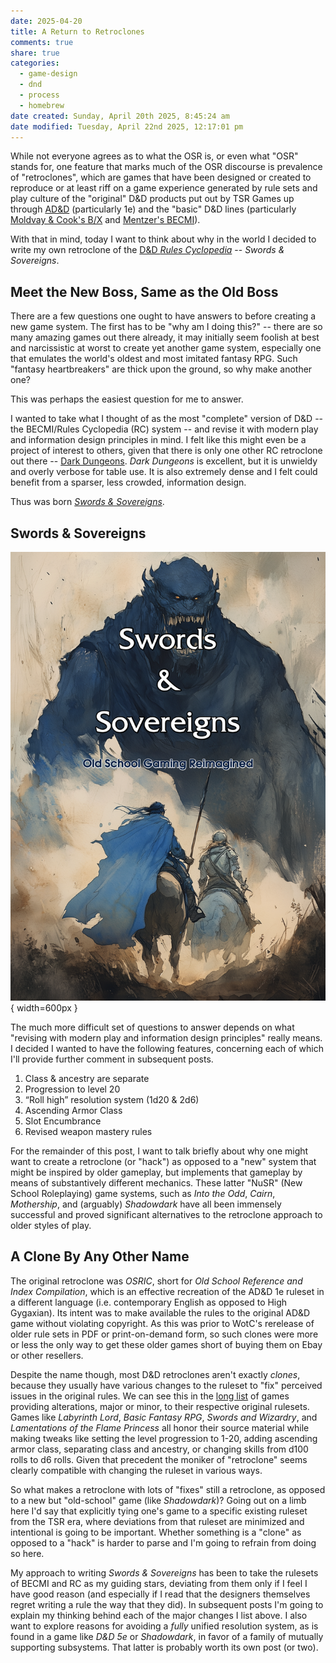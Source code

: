 ```yaml
---
date: 2025-04-20
title: A Return to Retroclones
comments: true
share: true
categories:
  - game-design
  - dnd
  - process
  - homebrew
date created: Sunday, April 20th 2025, 8:45:24 am
date modified: Tuesday, April 22nd 2025, 12:17:01 pm
---
```


While not everyone agrees as to what the OSR is, or even what "OSR" stands for, one feature that marks much of the OSR discourse is prevalence of "retroclones", which are games that have been designed or created to reproduce or at least riff on a game experience generated by rule sets and play culture of the "original" D&D products put out by TSR Games up through [AD&D](https://en.wikipedia.org/wiki/Editions_of_Dungeons_%26_Dragons#Advanced_Dungeons_&_Dragons) (particularly 1e) and the "basic" D&D lines (particularly [Moldvay & Cook's B/X](https://en.wikipedia.org/wiki/Dungeons_%26_Dragons_Basic_Set#1981_revision) and [Mentzer's BECMI](https://en.wikipedia.org/wiki/Dungeons_%26_Dragons_Basic_Set#1983_revision)).

With that in mind, today I want to think about why in the world I decided to write my own retroclone of the [D&D *Rules Cyclopedia*](https://en.wikipedia.org/wiki/Dungeons_%26_Dragons_Rules_Cyclopedia) -- *Swords & Sovereigns*. 

<!-- more -->

## Meet the New Boss, Same as the Old Boss

There are a few questions one ought to have answers to before creating a new game system. The first has to be "why am I doing this?" -- there are so many amazing games out there already, it may initially seem foolish at best and narcissistic at worst to create yet another game system, especially one that emulates the world's oldest and most imitated fantasy RPG. Such "fantasy heartbreakers" are thick upon the ground, so why make another one? 

This was perhaps the easiest question for me to answer. 

I wanted to take what I thought of as the most "complete" version of D&D -- the BECMI/Rules Cyclopedia (RC) system -- and revise it with modern play and information design principles in mind. I felt like this might even be a project of interest to others, given that there is only one other RC retroclone out there -- [Dark Dungeons](https://www.nobleknight.com/P/2147547832/Dark-Dungeons?msclkid=a8907b2c01df1daa19c71328f5c41ea6&utm_source=bing&utm_medium=cpc&utm_campaign=Website%20-%20Dynamic&utm_term=nobleknight&utm_content=all%20web%20pages). *Dark Dungeons* is excellent, but it is unwieldy and overly verbose for table use. It is also extremely dense and I felt could benefit from a sparser, less crowded, information design. 

Thus was born *[Swords & Sovereigns](https://www.icloud.com/iclouddrive/005sHKzH6pf6pS6fqTAHiM88w#Swords_&_Sovereigns_compressed)*. 

## Swords & Sovereigns 

![Swords and Sovereigns Cover](../../assets/img/Swords-and-Sovereigns-Cover.png){ width=600px }

The much more difficult set of questions to answer depends on what "revising with modern play and information design principles" really means. I decided I wanted to have the following features, concerning each of which I'll provide further comment in subsequent posts.

1. Class & ancestry are separate
2. Progression to level 20
3. “Roll high” resolution system (1d20 & 2d6)
4. Ascending Armor Class
5. Slot Encumbrance
6. Revised weapon mastery rules

For the remainder of this post, I want to talk briefly about why one might want to create a retroclone (or "hack") as opposed to a "new" system that might be inspired by older gameplay, but implements that gameplay by means of substantively different mechanics. These latter "NuSR" (New School Roleplaying) game systems, such as *Into the Odd*, *Cairn*, *Mothership*, and (arguably) *Shadowdark* have all been immensely successful and proved significant alternatives to the retroclone approach to older styles of play. 

## A Clone By Any Other Name 

The original retroclone was *OSRIC*, short for *Old School Reference and Index Compilation*, which is an effective recreation of the AD&D 1e ruleset in a different language (i.e. contemporary English as opposed to High Gygaxian). Its intent was to make available the rules to the original AD&D game without violating copyright. As this was prior to WotC's rerelease of older rule sets in PDF or print-on-demand form, so such clones were more or less the only way to get these older games short of buying them on Ebay or other resellers. 

Despite the name though, most D&D retroclones aren't exactly *clones*, because they usually have various changes to the ruleset to "fix" perceived issues in the original rules. We can see this in the [long list](https://en.wikipedia.org/wiki/Dungeons_%26_Dragons_retro-clones) of games providing alterations, major or minor, to their respective original rulesets. Games like *Labyrinth Lord*, *Basic Fantasy RPG*, *Swords and Wizardry*, and *Lamentations of the Flame Princess* all honor their source material while making tweaks like setting the level progression to 1-20, adding ascending armor class, separating class and ancestry, or changing skills from d100 rolls to d6 rolls. Given that precedent the moniker of "retroclone" seems clearly compatible with changing the ruleset in various ways. 

So what makes a retroclone with lots of "fixes" still a retroclone, as opposed to a new but "old-school" game (like *Shadowdark*)? Going out on a limb here I'd say that explicitly tying one's game to a specific existing ruleset from the TSR era, where deviations from that ruleset are minimized and intentional is going to be important. Whether something is a "clone" as opposed to a "hack" is harder to parse and I'm going to refrain from doing so here. 

My approach to writing *Swords & Sovereigns* has been to take the rulesets of BECMI and RC as my guiding stars, deviating from them only if I feel I have good reason (and especially if I read that the designers themselves regret writing a rule the way that they did). In subsequent posts I'm going to explain my thinking behind each of the major changes I list above. I also want to explore reasons for avoiding a *fully* unified resolution system, as is found in a game like *D&D 5e* or *Shadowdark*, in favor of a family of mutually supporting subsystems. That latter is probably worth its own post (or two). 

